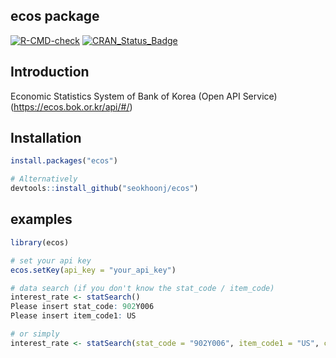 ## ecos package

<!-- badges: start -->

[![R-CMD-check](https://github.com/seokhoonj/ecos/actions/workflows/R-CMD-check.yaml/badge.svg)](https://github.com/seokhoonj/ecos/actions/workflows/R-CMD-check.yaml) 
[![CRAN_Status_Badge](https://www.r-pkg.org/badges/version/ecos)](https://cran.r-project.org/package=ecos)

<!-- badges: end -->

## Introduction

Economic Statistics System of Bank of Korea (Open API Service)\
(<https://ecos.bok.or.kr/api/#/>)

## Installation

``` r
install.packages("ecos")

# Alternatively
devtools::install_github("seokhoonj/ecos")  
```

## examples

``` r
library(ecos)

# set your api key
ecos.setKey(api_key = "your_api_key")

# data search (if you don't know the stat_code / item_code)
interest_rate <- statSearch()
Please insert stat_code: 902Y006
Please insert item_code1: US

# or simply
interest_rate <- statSearch(stat_code = "902Y006", item_code1 = "US", cycle = "M")
```
